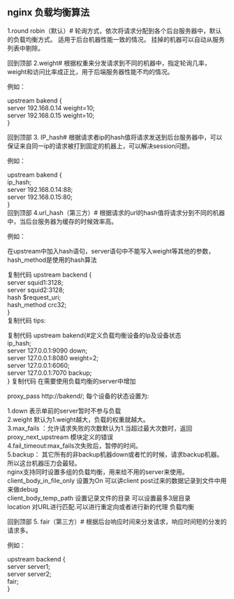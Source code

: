 ## nginx 负载均衡算法


1.round robin（默认）#
轮询方式，依次将请求分配到各个后台服务器中，默认的负载均衡方式。 
适用于后台机器性能一致的情况。 
挂掉的机器可以自动从服务列表中剔除。

回到顶部
2.weight#
根据权重来分发请求到不同的机器中，指定轮询几率，weight和访问比率成正比，用于后端服务器性能不均的情况。  

例如：  

upstream bakend {    
server 192.168.0.14 weight=10;    
server 192.168.0.15 weight=10;    
}  
 
回到顶部
3. IP_hash#
根据请求者ip的hash值将请求发送到后台服务器中，可以保证来自同一ip的请求被打到固定的机器上，可以解决session问题。

例如：

upstream bakend {    
ip_hash;    
server 192.168.0.14:88;    
server 192.168.0.15:80;    
}   
回到顶部
4.url_hash（第三方）#
根据请求的url的hash值将请求分到不同的机器中，当后台服务器为缓存的时候效率高。

例如：

在upstream中加入hash语句，server语句中不能写入weight等其他的参数，hash_method是使用的hash算法  

复制代码
upstream backend {    
server squid1:3128;    
server squid2:3128;    
hash $request_uri;    
hash_method crc32;    
}  
复制代码
tips:  

复制代码
upstream bakend{#定义负载均衡设备的Ip及设备状态    
ip_hash;    
server 127.0.0.1:9090 down;    
server 127.0.0.1:8080 weight=2;    
server 127.0.0.1:6060;    
server 127.0.0.1:7070 backup;    
} 
复制代码
在需要使用负载均衡的server中增加  

proxy_pass http://bakend/; 
每个设备的状态设置为: 

1.down 表示单前的server暂时不参与负载  
2.weight 默认为1.weight越大，负载的权重就越大。  
3.max_fails ：允许请求失败的次数默认为1.当超过最大次数时，返回proxy_next_upstream 模块定义的错误  
4.fail_timeout:max_fails次失败后，暂停的时间。  
5.backup： 其它所有的非backup机器down或者忙的时候，请求backup机器。所以这台机器压力会最轻。  
nginx支持同时设置多组的负载均衡，用来给不用的server来使用。  
client_body_in_file_only 设置为On 可以讲client post过来的数据记录到文件中用来做debug  
client_body_temp_path 设置记录文件的目录 可以设置最多3层目录  
location 对URL进行匹配.可以进行重定向或者进行新的代理 负载均衡

回到顶部
5. fair（第三方）#
根据后台响应时间来分发请求，响应时间短的分发的请求多。

例如：

upstream backend {    
server server1;    
server server2;    
fair;    
}  